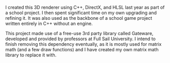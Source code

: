 I created this 3D renderer using C++, DirectX, and HLSL last year as part of a school project. I then spent significant time on my own upgrading and refining it. It was also used as the backbone of a school game project written entirely in C++ without an engine.

This project made use of a free-use 3rd party library called Gateware, developed and provided by professors at Full Sail University. I intend to finish removing this dependency eventually, as it is mostly used for matrix math (and a few draw functions) and I have created my own matrix math library to replace it with.
